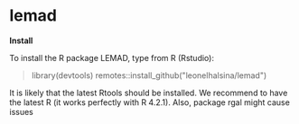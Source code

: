# lemad
**Install** 

To install the R package LEMAD, type from R (Rstudio):

>library(devtools)
>remotes::install_github("leonelhalsina/lemad")

It is likely that the latest Rtools should be installed.
We recommend to have the latest R (it works perfectly with R 4.2.1).
Also, package rgal might cause issues
